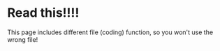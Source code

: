 # Read this!!!!

This page includes different file (coding) function, so you won't use the wrong file!

## 
